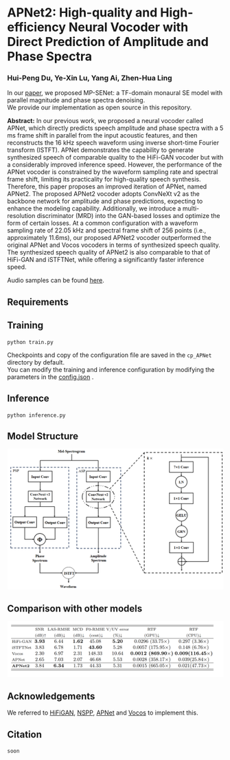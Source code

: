 # APNet2: High-quality and High-efficiency Neural Vocoder with Direct Prediction of Amplitude and Phase Spectra
### Hui-Peng Du, Ye-Xin Lu, Yang Ai, Zhen-Hua Ling
In our [paper](http://home.ustc.edu.cn/~redmist/course/), we proposed MP-SENet: a TF-domain monaural SE model with parallel magnitude and phase spectra denoising.<br>
We provide our implementation as open source in this repository.

**Abstract:** 
In our previous work, we proposed a neural vocoder called APNet, which directly predicts speech amplitude and phase spectra with a 5 ms frame shift in parallel from the input acoustic features, and then reconstructs the 16 kHz speech waveform using inverse short-time Fourier transform (ISTFT). 
APNet demonstrates the capability to generate synthesized speech of comparable quality to the HiFi-GAN vocoder but with a considerably improved inference speed.
However, the performance of the APNet vocoder is constrained by the waveform sampling rate and spectral frame shift, limiting its practicality for high-quality speech synthesis.
Therefore, this paper proposes an improved iteration of APNet, named APNet2. 
The proposed APNet2 vocoder adopts ConvNeXt v2 as the backbone network for amplitude and phase predictions, expecting to enhance the modeling capability.
Additionally, we introduce a multi-resolution discriminator (MRD) into the GAN-based losses and optimize the form of certain losses.
At a common configuration with a waveform sampling rate of 22.05 kHz and spectral frame shift of 256 points (i.e., approximately 11.6ms), our proposed APNet2 vocoder outperformed the original APNet and Vocos vocoders in terms of synthesized speech quality. 
The synthesized speech quality of APNet2 is also comparable to that of HiFi-GAN and iSTFTNet, while offering a significantly faster inference speed.

Audio samples can be found [here](https://redmist328.github.io/APNet2_demo/).<br>

## Requirements


## Training
```
python train.py 
```
Checkpoints and copy of the configuration file are saved in the `cp_APNet` directory by default.<br>
You can modify the training and inference configuration by modifying the parameters in the [config.json](https://github.com/redmist328/APNet2/config.json) .
## Inference
```
python inference.py
```

## Model Structure
![model](./figure/2.png)

## Comparison with other models
![comparison](./figure/3.png)

## Acknowledgements
We referred to [HiFiGAN](https://github.com/jik876/hifi-gan), [NSPP](https://github.com/YangAi520/NSPP), [APNet](https://github.com/YangAi520/APNet) 
and [Vocos](https://github.com/charactr-platform/vocos) to implement this.

## Citation
```
soon
```
